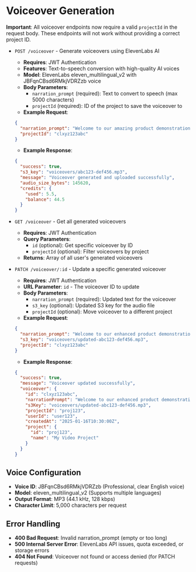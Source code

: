 # Voiceover Generation

**Important**: All voiceover endpoints now require a valid `projectId` in the request body. These endpoints will not work without providing a correct project ID.

- `POST /voiceover` - Generate voiceovers using ElevenLabs AI

  - **Requires**: JWT Authentication
  - **Features**: Text-to-speech conversion with high-quality AI voices
  - **Model**: ElevenLabs eleven_multilingual_v2 with JBFqnCBsd6RMkjVDRZzb voice
  - **Body Parameters**:
    - `narration_prompt` (required): Text to convert to speech (max 5000 characters)
    - `projectId` (required): ID of the project to save the voiceover to
  - **Example Request**:

  ```json
  {
    "narration_prompt": "Welcome to our amazing product demonstration. Today we'll explore the innovative features that make this water bottle the perfect choice for your daily hydration needs.",
    "projectId": "clxyz123abc"
  }
  ```

  - **Example Response**:

  ```json
  {
    "success": true,
    "s3_key": "voiceovers/abc123-def456.mp3",
    "message": "Voiceover generated and uploaded successfully",
    "audio_size_bytes": 145620,
    "credits": {
      "used": 5.5,
      "balance": 44.5
    }
  }
  ```

- `GET /voiceover` - Get all generated voiceovers

  - **Requires**: JWT Authentication
  - **Query Parameters**:
    - `id` (optional): Get specific voiceover by ID
    - `projectId` (optional): Filter voiceovers by project
  - **Returns**: Array of all user's generated voiceovers

- `PATCH /voiceover/:id` - Update a specific generated voiceover

  - **Requires**: JWT Authentication
  - **URL Parameter**: `id` - The voiceover ID to update
  - **Body Parameters**:
    - `narration_prompt` (required): Updated text for the voiceover
    - `s3_key` (optional): Updated S3 key for the audio file
    - `projectId` (optional): Move voiceover to a different project
  - **Example Request**:

  ```json
  {
    "narration_prompt": "Welcome to our enhanced product demonstration. Today we'll explore the revolutionary features that make this eco-friendly water bottle the ultimate choice for sustainable hydration.",
    "s3_key": "voiceovers/updated-abc123-def456.mp3",
    "projectId": "clxyz123abc"
  }
  ```

  - **Example Response**:

  ```json
  {
    "success": true,
    "message": "Voiceover updated successfully",
    "voiceover": {
      "id": "clxyz123abc",
      "narrationPrompt": "Welcome to our enhanced product demonstration. Today we'll explore the revolutionary features that make this eco-friendly water bottle the ultimate choice for sustainable hydration.",
      "s3Key": "voiceovers/updated-abc123-def456.mp3",
      "projectId": "proj123",
      "userId": "user123",
      "createdAt": "2025-01-16T10:30:00Z",
      "project": {
        "id": "proj123",
        "name": "My Video Project"
      }
    }
  }
  ```

## Voice Configuration

- **Voice ID**: JBFqnCBsd6RMkjVDRZzb (Professional, clear English voice)
- **Model**: eleven_multilingual_v2 (Supports multiple languages)
- **Output Format**: MP3 (44.1 kHz, 128 kbps)
- **Character Limit**: 5,000 characters per request

## Error Handling

- **400 Bad Request**: Invalid narration_prompt (empty or too long)
- **500 Internal Server Error**: ElevenLabs API issues, quota exceeded, or storage errors
- **404 Not Found**: Voiceover not found or access denied (for PATCH requests)
